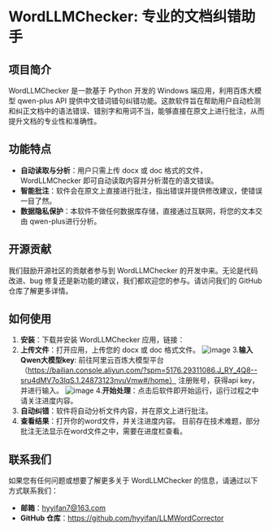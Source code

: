 # WordLLMChecker: 专业的文档纠错助手

## 项目简介

WordLLMChecker 是一款基于 Python 开发的 Windows 端应用，利用百炼大模型 qwen-plus API 提供中文错词错句纠错功能。这款软件旨在帮助用户自动检测和纠正文档中的语法错误、错别字和用词不当，能够直接在原文上进行批注，从而提升文档的专业性和准确性。

## 功能特点

- **自动读取与分析**：用户只需上传 docx 或 doc 格式的文件，WordLLMChecker 即可自动读取内容并分析潜在的语文错误。
- **智能批注**：软件会在原文上直接进行批注，指出错误并提供修改建议，使错误一目了然。
- **数据隐私保护**：本软件不做任何数据库存储，直接通过互联网，将您的文本交由 qwen-plus进行分析。

## 开源贡献

我们鼓励开源社区的贡献者参与到 WordLLMChecker 的开发中来。无论是代码改进、bug 修复还是新功能的建议，我们都欢迎您的参与。请访问我们的 GitHub 仓库了解更多详情。

## 如何使用

1. **安装**：下载并安装 WordLLMChecker 应用，链接：
2. **上传文件**：打开应用，上传您的 docx 或 doc 格式文件。
![image](https://github.com/user-attachments/assets/19ee362d-6472-4d83-898e-94cc2460c073)
3.**输入Qwen大模型key**: 前往阿里云百炼大模型平台（https://bailian.console.aliyun.com/?spm=5176.29311086.J_RY_4Q8--sru4dMV7o3lqS.1.24873123nvuVmw#/home）
   注册账号，获得api key，并进行输入。
   ![image](https://github.com/user-attachments/assets/9f8f4d74-ec4c-4029-9602-a88df6b9ea7d)
4.**开始处理**：点击后软件即开始运行，运行过程之中请关注进度内容。
5. **自动纠错**：软件将自动分析文件内容，并在原文上进行批注。
6. **查看结果**：打开你的word文件，并关注进度内容。 目前存在技术难题，部分批注无法显示在word文件之中，需要在进度栏查看。

 
## 联系我们

如果您有任何问题或想要了解更多关于 WordLLMChecker 的信息，请通过以下方式联系我们：

- **邮箱**：hyyifan7@163.com
- **GitHub 仓库**：https://github.com/hyyifan/LLMWordCorrector
